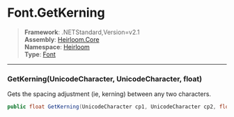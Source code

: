 # Font.GetKerning

> **Framework**: .NETStandard,Version=v2.1  
> **Assembly**: [Heirloom.Core][0]  
> **Namespace**: [Heirloom][0]  
> **Type**: [Font][1]  

--------------------------------------------------------------------------------

### GetKerning(UnicodeCharacter, UnicodeCharacter, float)

Gets the spacing adjustment (ie, kerning) between any two characters.

```cs
public float GetKerning(UnicodeCharacter cp1, UnicodeCharacter cp2, float size)
```

[0]: ../Heirloom.Core.md
[1]: Heirloom.Font.md
